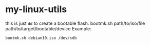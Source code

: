 # my-linux-utils
this is just `dd` to create a bootable flash.
bootmk.sh path/to/iso/file path/to/target/bootable/device
  Example:
	
	bootmk.sh debian10.iso /dev/sdb
